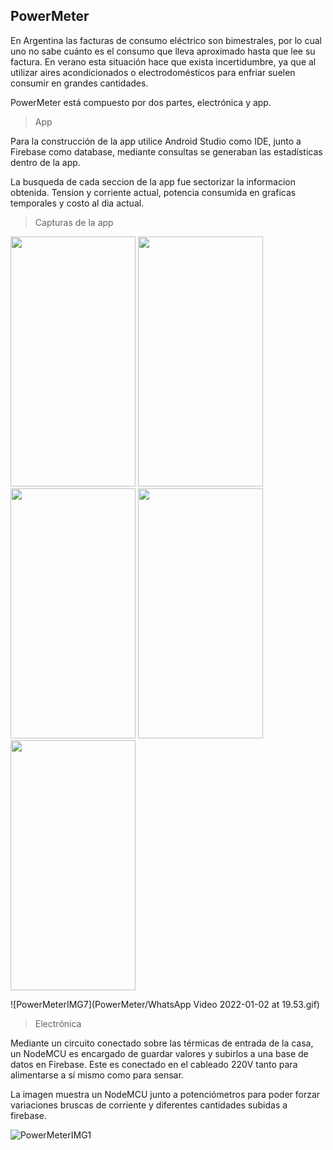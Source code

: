 
## PowerMeter

En Argentina las facturas de consumo eléctrico son bimestrales, por lo cual uno no sabe cuánto es el consumo que lleva aproximado hasta que lee su factura. En verano esta situación hace que exista incertidumbre, ya que al utilizar aires acondicionados o electrodomésticos para enfriar suelen consumir en grandes cantidades. 

PowerMeter está compuesto por dos partes, electrónica y app. 

> App 

Para la construcción de la app utilice Android Studio como IDE, junto a Firebase como database, mediante consultas se generaban las estadísticas dentro de la app.

La busqueda de cada seccion de la app fue sectorizar la informacion obtenida. Tension y corriente actual, potencia consumida en graficas temporales y costo al dia actual.

> Capturas de la app

<p float="left">
<img src="https://scontent.fros2-1.fna.fbcdn.net/v/t39.30808-6/270218536_10209803551601399_6434419400141604651_n.jpg?_nc_cat=101&ccb=1-5&_nc_sid=730e14&_nc_ohc=yvLg3rkcEL4AX-H8OYl&tn=QSDM3Ops55fQHkQT&_nc_ht=scontent.fros2-1.fna&oh=00_AT9LHL6jVYmYPkra-pdsPajuNL-GtqGc1QbewRtnGoQANg&oe=61D72AAD" data-canonical-src="https://scontent.fros2-1.fna.fbcdn.net/v/t39.30808-6/270218536_10209803551601399_6434419400141604651_n.jpg?_nc_cat=101&ccb=1-5&_nc_sid=730e14&_nc_ohc=yvLg3rkcEL4AX-H8OYl&tn=QSDM3Ops55fQHkQT&_nc_ht=scontent.fros2-1.fna&oh=00_AT9LHL6jVYmYPkra-pdsPajuNL-GtqGc1QbewRtnGoQANg&oe=61D72AAD" width="200" height="400" />
<img src="https://scontent.fros2-1.fna.fbcdn.net/v/t39.30808-6/269600828_10209803550841380_1296861305794778704_n.jpg?_nc_cat=108&ccb=1-5&_nc_sid=730e14&_nc_ohc=K8ZK5uSdARIAX9IV8AQ&tn=QSDM3Ops55fQHkQT&_nc_ht=scontent.fros2-1.fna&oh=00_AT_69LPClxeJDogr5PuGPsyDaqgzVXvI0cvQ4Wprz5joog&oe=61D80713" data-canonical-src="https://scontent.fros2-1.fna.fbcdn.net/v/t39.30808-6/269600828_10209803550841380_1296861305794778704_n.jpg?_nc_cat=108&ccb=1-5&_nc_sid=730e14&_nc_ohc=K8ZK5uSdARIAX9IV8AQ&tn=QSDM3Ops55fQHkQT&_nc_ht=scontent.fros2-1.fna&oh=00_AT_69LPClxeJDogr5PuGPsyDaqgzVXvI0cvQ4Wprz5joog&oe=61D80713" width="200" height="400" />
<img src="https://scontent.fros2-2.fna.fbcdn.net/v/t39.30808-6/270277274_10209803551161388_5546425450129861146_n.jpg?_nc_cat=110&ccb=1-5&_nc_sid=730e14&_nc_ohc=Db6BpdwkH6gAX-bCP0D&_nc_oc=AQkX04PmmAK11ZOew7hDnRKcvXxelLFKvqaTzYsIs-lbGU9gklhwbW96zurtQ_LQ9r4&_nc_ht=scontent.fros2-2.fna&oh=00_AT95r6a_TOuB-LXGSzoubZNKOqVZLZHv1PKm5PApzcthGw&oe=61D76091" data-canonical-src="https://scontent.fros2-2.fna.fbcdn.net/v/t39.30808-6/270277274_10209803551161388_5546425450129861146_n.jpg?_nc_cat=110&ccb=1-5&_nc_sid=730e14&_nc_ohc=Db6BpdwkH6gAX-bCP0D&_nc_oc=AQkX04PmmAK11ZOew7hDnRKcvXxelLFKvqaTzYsIs-lbGU9gklhwbW96zurtQ_LQ9r4&_nc_ht=scontent.fros2-2.fna&oh=00_AT95r6a_TOuB-LXGSzoubZNKOqVZLZHv1PKm5PApzcthGw&oe=61D76091" width="200" height="400" />
<img src="https://scontent.fros2-2.fna.fbcdn.net/v/t39.30808-6/270337528_10209803550881381_7609065281288933050_n.jpg?_nc_cat=105&ccb=1-5&_nc_sid=730e14&_nc_ohc=819qkEUSdrsAX87qf2w&_nc_ht=scontent.fros2-2.fna&oh=00_AT9IyeND0AYN7FGOqLSPp66ClfbK3EojWOj6j0TuvnLxwg&oe=61D6ACA5" data-canonical-src="https://scontent.fros2-2.fna.fbcdn.net/v/t39.30808-6/270337528_10209803550881381_7609065281288933050_n.jpg?_nc_cat=105&ccb=1-5&_nc_sid=730e14&_nc_ohc=819qkEUSdrsAX87qf2w&_nc_ht=scontent.fros2-2.fna&oh=00_AT9IyeND0AYN7FGOqLSPp66ClfbK3EojWOj6j0TuvnLxwg&oe=61D6ACA5" width="200" height="400" />
<img src="https://scontent.fros2-2.fna.fbcdn.net/v/t39.30808-6/270182571_10209803551761403_6215383156601789411_n.jpg?_nc_cat=110&ccb=1-5&_nc_sid=730e14&_nc_ohc=jlLTz9EpRSkAX-3Al3_&_nc_ht=scontent.fros2-2.fna&oh=00_AT_nhK-4ibSBxB00MWr-eG1-HLxC3AO7TlEWcVvSJ0X1AA&oe=61D712C5" data-canonical-src="https://scontent.fros2-2.fna.fbcdn.net/v/t39.30808-6/270182571_10209803551761403_6215383156601789411_n.jpg?_nc_cat=110&ccb=1-5&_nc_sid=730e14&_nc_ohc=jlLTz9EpRSkAX-3Al3_&_nc_ht=scontent.fros2-2.fna&oh=00_AT_nhK-4ibSBxB00MWr-eG1-HLxC3AO7TlEWcVvSJ0X1AA&oe=61D712C5" width="200" height="400" />
</p>

![PowerMeterIMG7](PowerMeter/WhatsApp Video 2022-01-02 at 19.53.gif)


> Electrónica

Mediante un circuito conectado sobre las térmicas de entrada de la casa, un NodeMCU es encargado de guardar valores y subirlos a una base de datos en Firebase. Este es conectado en el cableado 220V tanto para alimentarse a sí mismo como para sensar. 

La imagen muestra un NodeMCU junto a potenciómetros para poder forzar variaciones bruscas de corriente y diferentes cantidades subidas a firebase.

![PowerMeterIMG1](https://scontent.fros2-2.fna.fbcdn.net/v/t39.30808-6/268420367_10209803313755453_215219928523005467_n.jpg?_nc_cat=110&ccb=1-5&_nc_sid=730e14&_nc_ohc=FO_1kuF6dPAAX_6MWR_&_nc_ht=scontent.fros2-2.fna&oh=00_AT8RhLbehXeBhFp6ySOkJ6OA_D3Ib9xzsUacVtueTG6EvA&oe=61D6291D)
